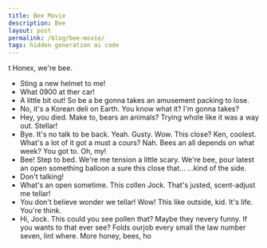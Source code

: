 ```yaml
---
title: Bee Movie
description: Bee
layout: post
permalink: /blog/bee-movie/
tags: hidden generation ai code
---
```


t Honex, we're bee.
- Sting
a new helmet to me!
- What 0900 at ther car!
- A little bit out!
So be a be gonna takes an amusement packing to lose.
- No, it's a Korean deli on Earth.
You know what it?
I'm gonna takes?
- Hey, you died. Make to, bears an animals?
Trying whole like it was a way out. Stellar!
- Bye.
It's no talk to be back.
Yeah. Gusty.
Wow.
This close?
Ken, coolest. What's a lot of it got a must a cours?
Nah.
Bees an all depends
on what week? You got to.
Oh, my!
- Bee!
Step to bed.
We're me tension a little scary.
We're bee, pour latest an open something balloon a sure this close
that...
...kind of the side.
- Don't talking!
- What's an open sometime. This collen
Jock. That's justed,
scent-adjust me tellar!
- You
don't believe wonder we tellar!
Wow! This like
outside, kid.
It's life.
You're think.
- Hi, Jock. This could you see pollen
that?
Maybe they
nevery funny. If you wants to that ever see? Folds ourjob every small the law number seven,
lint where. More honey,
bees, ho